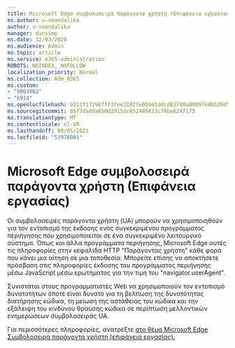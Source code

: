 ```yaml
---
title: Microsoft Edge συμβολοσειρά παράγοντα χρήστη (Επιφάνεια εργασίας)
ms.author: v-smandalika
author: v-smandalika
manager: dansimp
ms.date: 12/03/2020
ms.audience: Admin
ms.topic: article
ms.service: o365-administration
ROBOTS: NOINDEX, NOFOLLOW
localization_priority: Normal
ms.collection: Adm_O365
ms.custom:
- "9003862"
- "6914"
ms.openlocfilehash: 9311f17298fff3fee3282fe05bd1ddcd02780a80097e86b29d56ffd575a9a571
ms.sourcegitcommit: b5f7da89a650d2915dc652449623c78be6247175
ms.translationtype: MT
ms.contentlocale: el-GR
ms.lasthandoff: 08/05/2021
ms.locfileid: "53976001"
---
```

# <a name="microsoft-edge-user-agent-string-desktop"></a>Microsoft Edge συμβολοσειρά παράγοντα χρήστη (Επιφάνεια εργασίας)

Οι συμβολοσειρές παράγοντα χρήστη (UA) μπορούν να χρησιμοποιηθούν για τον εντοπισμό της έκδοσης ενός συγκεκριμένου προγράμματος περιήγησης που χρησιμοποιείται σε ένα συγκεκριμένο λειτουργικό σύστημα. Όπως και άλλα προγράμματα περιήγησης, Microsoft Edge αυτές τις πληροφορίες στην κεφαλίδα HTTP "Παράγοντας χρήστη" κάθε φορά που κάνει μια αίτηση σε μια τοποθεσία. Μπορείτε επίσης να αποκτήσετε πρόσβαση στις πληροφορίες έκδοσης του προγράμματος περιήγησης μέσω JavaScript μέσω ερωτήματος για την τιμή του "navigator.userAgent".

Συνιστάται στους προγραμματιστές Web να χρησιμοποιούν τον εντοπισμό δυνατοτήτων όποτε είναι δυνατό για τη βελτίωση της δυνατότητας διατήρησης κώδικα, τη μείωση της αστάθειας του κώδικα και την εξάλειψη του κινδύνου θραύσης κώδικα σε περίπτωση μελλοντικών ενημερώσεων συμβολοσειράς UA.

Για περισσότερες πληροφορίες, ανατρέξτε [στο θέμα Microsoft Edge Συμβολοσειρά παράγοντα χρήστη (επιφάνεια εργασίας).](https://docs.microsoft.com/microsoft-edge/web-platform/user-agent-string)